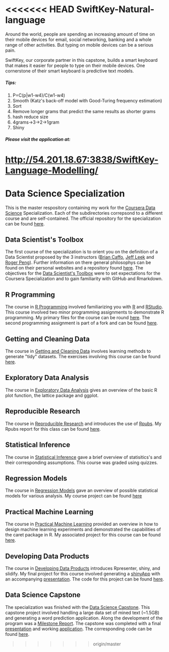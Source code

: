 <<<<<<< HEAD
SwiftKey-Natural-language
=========================

Around the world, people are spending an increasing amount of time on their mobile devices for email, social networking, banking and a whole range of other activities. But typing on mobile devices can be a serious pain. 

SwiftKey, our corporate partner in this capstone, builds a smart keyboard that makes it easier for people to type on their mobile devices. One cornerstone of their smart keyboard is predictive text models. 

##### Tips:
1. P=C(p|w1-w4)/C(w1-w4)
2. Smooth (Katz's back-off model with Good-Turing frequency estimation)
3. Sort
4. Remove longer grams that predict the same results as shorter grams
5. hash reduce size
6. 4grams->3->2->1gram
7. Shiny

##### Please visit the application at:
http://54.201.18.67:3838/SwiftKey-Language-Modelling/
=======
Data Science Specialization
========================================================

This is the master respository containing my work for the [Coursera Data Science][1] Specialization.
Each of the subdirectories correpsond to a different course and are self-contained. The official repository for the specialization can be found [here][2].

## Data Scientist's Toolbox
The first course of the specialization is to orient you on the definition of a Data Scientist proposed by the 3 instructors ([Brian Caffo][3], [Jeff Leek][4] and [Roger Peng][5]). Further information on there general philosophys can be found on their personal websites and a repository found [here][6]. The objectives for the [Data Scientist's Toolbox][7] were to set expectations for the Coursera Specialization and to gain familiarity with GitHub and Rmarkdown.

## R Programming
The course in [R Programming][8] involved familiarizing you with [R][9] and [RStudio][10]. This course involved two minor programming assignments to demonstrate R programming. My primary files for the course can be round [here][11]. The second programming assignment is part of a fork and can be found [here][12].

## Getting and Cleaning Data
The course in [Getting and Cleaning Data][13] involves learning methods to generate "tidy" datasets. The exercises involving this course can be found [here][14].

## Exploratory Data Analysis
The course in [Exploratory Data Analysis][15] gives an overview of the basic R plot function, the lattice package and ggplot.

## Reproducible Research
The course in [Reproducible Research][16]  and introduces the use of [Rpubs][17]. My Rpubs report for this class can be found [here][18].

## Statistical Inference
The course in [Statistical Inference][19] gave a brief overview of statisitics's and their corresponding assumptions. This course was graded using quizzes.

## Regression Models
The course in [Regression Models][20] gave an overview of possible statistical models for various analysis. My course project can be found [here][21]

## Practical Machine Learning
The course in [Practical Machine Learning][22] provided an overview in how to design machine learning experiments and demonstrated the capabilities of the caret package in R. My associated project for this course can be found [here][23].

## Developing Data Products
The course in [Developing Data Products][24] introduces Rpresenter, shiny, and slidify. My final project for this course involved generating a [shinyApp][25] with an accompanying [presentation][26]. The code for this project can be found [here][27].

## Data Science Capstone
The specialization was finished with the [Data Science Capstone][28]. This capstone project involved handling a large data set of mined text (~1.5GB) and generating a word prediction application. Along the development of the program was a [Milestone Report][29]. The capstone was completed with a final [presentation][30] and working [application][31]. The corresponding code can be found [here][32].


[1]: https://www.coursera.org/specialization/jhudatascience/1 "Coursera Data Science"
[2]: https://github.com/DataScienceSpecialization/courses "Coursera Github"
[3]: http://www.bcaffo.com/ "Brian Caffo"
[4]: http://jtleek.com/ "Jeff Leek"
[5]: http://www.biostat.jhsph.edu/~rpeng/ "Roger Peng"
[6]: https://github.com/jtleek/datasharing  "Data Sharing"
[7]: https://www.coursera.org/course/datascitoolbox "Data Science Toolbox"
[8]: https://www.coursera.org/course/rprog "R Programming"
[9]: http://cran.r-project.org/ "R"
[10]: http://www.rstudio.com/ "RStudio"
[11]: https://github.com/jbspangler/datasciencecoursera/tree/master/R%20Programming "RProgRepo"
[12]: https://github.com/jbspangler/ProgrammingAssignment2 "RProg Assignment 2"
[13]: https://www.coursera.org/course/getdata "Getting and Cleaning Data"
[14]: https://github.com/jbspangler/datasciencecoursera/tree/master/Getting%20and%20Cleaning%20Data "GetCleanRepo"
[15]: https://www.coursera.org/course/exdata "Exploratory Data Analysis"
[16]: https://www.coursera.org/course/repdata "Reproducible Research"
[17]: http://rpubs.com/ "Rpubs"
[18]: http://rpubs.com/JbSpangler/20520 "Rpubs Report"
[19]: https://www.coursera.org/course/statinference "Statistical Inference"
[20]: https://www.coursera.org/course/regmods "Regression Models"
[21]: https://github.com/jbspangler/datasciencecoursera/tree/master/Regression%20Models "RegProject"
[22]: https://www.coursera.org/course/predmachlearn "Practical Machine Learning"
[23]: https://github.com/jbspangler/datasciencecoursera/tree/master/Practical%20Machine%20Learning "PMLProject"
[24]: https://www.coursera.org/course/devdataprod "Developing Data Products"
[25]: http://rpubs.com/JbSpangler/shinyApp "ShinyApp"
[26]: http://rpubs.com/JbSpangler/shinyApp "Presentation"
[27]: https://github.com/jbspangler/datasciencecoursera/tree/master/Developing%20Data%20Products "DDPCode"
[28]: https://www.coursera.org/course/dsscapstone "Data Science Capstone"
[29]: http://rpubs.com/JbSpangler/Capstone "Milestone Report"
[30]: http://rpubs.com/JbSpangler/TheNextWord "Presentation"
[31]: http://rpubs.com/JbSpangler/TheNextWord "Application"
[32]: https://github.com/jbspangler/datasciencecoursera/tree/master/Data%20Science%20Capstone "Capstone Code"
>>>>>>> origin/master
